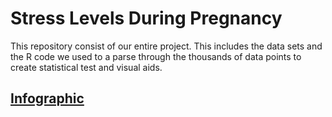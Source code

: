 # Stress Levels During Pregnancy

This repository consist of our entire project. This includes the data sets and the R code we used to a parse through the thousands of data points to create statistical test and visual aids.

## [Infographic](COSMOS_Poster.pdf)
